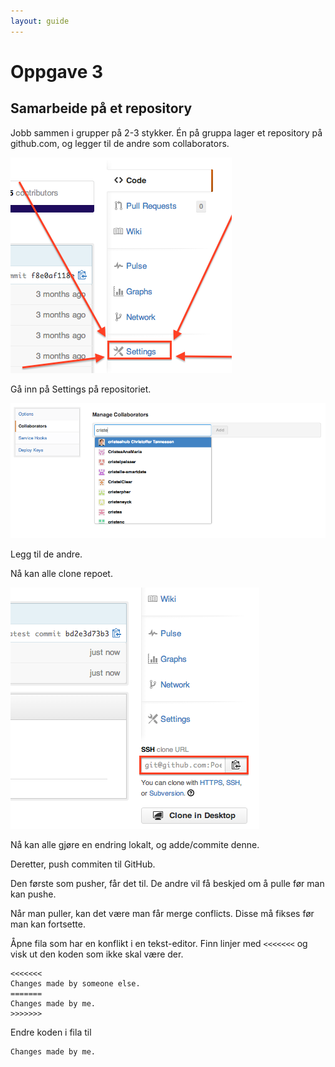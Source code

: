 ```yaml
---
layout: guide
---
```


# Oppgave 3

## Samarbeide på et repository

Jobb sammen i grupper på 2-3 stykker.
Én på gruppa lager et repository på github.com, og legger til de andre som collaborators.

![](images/settings-button.png)

Gå inn på Settings på repositoriet.

![](images/add-collaborator.png)

Legg til de andre.

Nå kan alle clone repoet.

![](images/clone-url.png)

Nå kan alle gjøre en endring lokalt, og adde/commite denne.

Deretter, push commiten til GitHub.

Den første som pusher, får det til. De andre vil få beskjed om å pulle før man kan pushe.

Når man puller, kan det være man får merge conflicts. Disse må fikses før man kan fortsette.

Åpne fila som har en konflikt i en tekst-editor. Finn linjer med `<<<<<<<` og visk ut den koden som ikke skal være der.

```
<<<<<<<
Changes made by someone else.
=======
Changes made by me.
>>>>>>>
```

Endre koden i fila til

```
Changes made by me.
```


